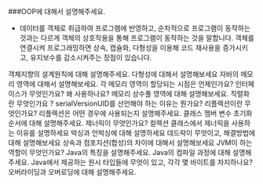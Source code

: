 ###OOP에 대해서 설명해주세요.
 - 데이터를 객체로 취급하여 프로그램에 반영하고, 순차적으로 프로그램이 동작하는 것과는 다르게 객체의 상호작용을 통해 프로그램이 동작하는 것을 말합니다.
  객체를 연결시켜 프로그래밍하면 상속, 캡슐화, 다형성을 이용해 코드 재사용을 증가시키고, 유지보수를 감소시켜주는 장점이 있습니다.

객체지향의 설계원칙에 대해 설명해주세요.
다형성에 대해서 설명해보세요
자바의 메모리 영역에 대해서 설명해보세요.
각 메모리 영역이 할당되는 시점은 언제인가요?
인터페이스가 무엇인가요? 왜 사용하나요?
메모리 상수풀 영역에 대해 설명해보세요.
직렬화란 무엇인가요 ?
serialVersionUID를 선언해야 하는 이유는 뭔가요?
리플렉션이란 무엇인가요?
리플렉션은 어떤 경우에 사용되는지 설명해주세요.
클래스 멤버 변수 초기화 순서에 대해 설명해주세요.
제너릭이 무엇인가요?
컬렉션 클래스에서 제너릭을 사용하는 이유를 설명하세요
박싱과 언박싱에 대해 설명하세요
데드락이 무엇이고, 해결방법에 대해 설명해보세요
상속과 컴포지션(합성)의 차이에 대해서 설명해보세요
JVM이 하는 역할이 무엇인가요?
Java의 특징을 설명해주세요.
Java의 컴파일 과정에 대해 설명해주세요.
Java에서 제공하는 원시 타입들에 무엇이 있고, 각각 몇 바이트를 차지하나요?
오버라이딩과 오버로딩에 대해 설명해주세요.
